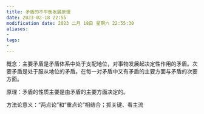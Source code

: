 ```yaml
---
title: 矛盾的不平衡发展原理
date: 2023-02-18 22:55
modification date: 2023 二月 18日 星期六 22:55:30
aliases: 
- 
tags: 
- 
---
```


概念：主要矛盾是矛盾体系中处于支配地位，对事物发展起决定性作用的矛盾。次要矛盾是处于服从地位的矛盾。在每一对矛盾中又有矛盾的主要方面与矛盾的次要方面。

原理：矛盾的性质主要是由矛盾的主要方面决定的。

方法论意义：“两点论”和“重点论”相结合；抓关键、看主流